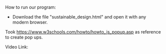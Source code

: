 How to run our program: 
- Download the file "sustainable_design.html" and open it with any modern browser.

Took https://www.w3schools.com/howto/howto_js_popup.asp as reference to create pop ups.

Video Link: 